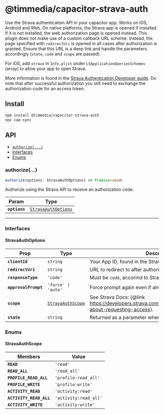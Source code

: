 # @timmedia/capacitor-strava-auth

Use the Strava authentication API in your capacitor app. Works on iOS, Android and Web. On native platforms, the Strava app is opened if installed. If it is not installed, the web authorization page is opened instead. This plugin does not make use of a custom callback URL scheme. Instead, the page specified with `redirectUri` is opened in all cases after authorization is granted. Ensure that this URL is a deep link and handle the parameters accordingly (`state`, `code` and `scope` are passed).

For iOS, add `strava` in `Info.plist` under `LSApplicationQueriesSchemes` (array) to allow your app to open Strava.

More information is found in the [Strava Authentication Developer guide](https://developers.strava.com/docs/authentication/). Do note that after successful authorization you still need to exchange the authorization code for an access token.

## Install

```bash
npm install @timmedia/capacitor-strava-auth
npx cap sync
```

## API

<docgen-index>

* [`authorize(...)`](#authorize)
* [Interfaces](#interfaces)
* [Enums](#enums)

</docgen-index>

<docgen-api>
<!--Update the source file JSDoc comments and rerun docgen to update the docs below-->

### authorize(...)

```typescript
authorize(options: StravaAuthOptions) => Promise<void>
```

Authorize using the Strava API to receive an authorization code.

| Param         | Type                                                            |
| ------------- | --------------------------------------------------------------- |
| **`options`** | <code><a href="#stravaauthoptions">StravaAuthOptions</a></code> |

--------------------


### Interfaces


#### StravaAuthOptions

| Prop                 | Type                                                        | Description                                                                                                  |
| -------------------- | ----------------------------------------------------------- | ------------------------------------------------------------------------------------------------------------ |
| **`clientId`**       | <code>string</code>                                         | Your App ID, found in the Strava settings.                                                                   |
| **`redirectUri`**    | <code>string</code>                                         | URL to redirect to after authorization.                                                                      |
| **`responseType`**   | <code>'code'</code>                                         | Must be `code`, accorind to Strava docs.                                                                     |
| **`approvalPrompt`** | <code>'force' \| 'auto'</code>                              | Force prompt again even if already authorized earlier.                                                       |
| **`scope`**          | <code><a href="#stravaauthscope">StravaAuthScope</a></code> | See Strava Docs: {@link https://developers.strava.com/docs/authentication/#details-about-requesting-access}. |
| **`state`**          | <code>string</code>                                         | Returned as a parameter when redirected to `redirectUri`.                                                    |


### Enums


#### StravaAuthScope

| Members                 | Value                            |
| ----------------------- | -------------------------------- |
| **`READ`**              | <code>'read'</code>              |
| **`READ_ALL`**          | <code>'read_all'</code>          |
| **`PROFILE_READ_ALL`**  | <code>'profile:read_all'</code>  |
| **`PROFILE_WRITE`**     | <code>'profile:write'</code>     |
| **`ACTIVITY_READ`**     | <code>'activity:read'</code>     |
| **`ACTIVITY_READ_ALL`** | <code>'activity:read_all'</code> |
| **`ACTIVITY_WRITE`**    | <code>'activity:write'</code>    |

</docgen-api>

